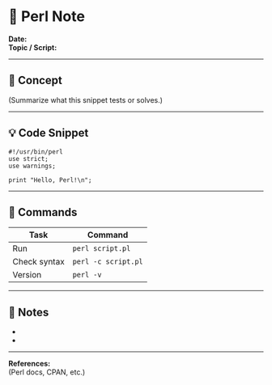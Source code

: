 # 🐫 Perl Note

**Date:**  
**Topic / Script:**  

---

## 🧠 Concept
(Summarize what this snippet tests or solves.)

---

## 💡 Code Snippet
    #!/usr/bin/perl
    use strict;
    use warnings;

    print "Hello, Perl!\n";

---

## 🔧 Commands
| Task | Command |
|------|----------|
| Run | `perl script.pl` |
| Check syntax | `perl -c script.pl` |
| Version | `perl -v` |

---

## 🧩 Notes
-  
-  

---
**References:**  
(Perl docs, CPAN, etc.)
